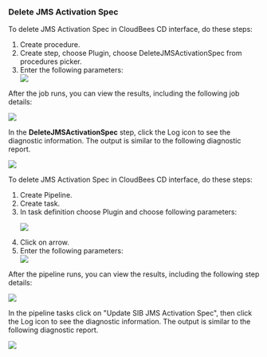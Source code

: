 <h3>Delete JMS Activation Spec</h3>
                <p>To delete JMS Activation Spec in CloudBees CD interface, do these steps:</p>
                <ol>
                    <li>Create procedure.</li>
                    <li>Create step, choose Plugin, choose DeleteJMSActivationSpec from procedures
                    picker.</li>
                    <li>Enter the following parameters: </li>
                    <img src="../../plugins/EC-WebSphere/images/DeleteJMSActivationSpec/ProcedureConfig.png" />
                </ol>
                <p>After the job runs, you can view the results, including the following
                job details:</p>
                <img src="../../plugins/EC-WebSphere/images/DeleteJMSActivationSpec/ProcedureResult.png" />
                <p>In the <b>DeleteJMSActivationSpec</b> step, click the Log icon to see the
                diagnostic information. The output is similar to the following
                diagnostic report.</p>
                <img src="../../plugins/EC-WebSphere/images/DeleteJMSActivationSpec/ProcedureLog.png" />
                <p>To delete JMS Activation Spec in CloudBees CD interface, do these steps:</p>
                <ol>
                    <li>Create Pipeline.</li>
                    <li>Create task.</li>
                    <li>In task definition choose Plugin and choose following parameters:
                    <p><img src="../../plugins/EC-WebSphere/images/DeleteJMSActivationSpec/PipelinePicker.png" /></p>
                    </li>
                    <li>Click on arrow.</li>
                    <li>Enter the following parameters: </li>
                    <img src="../../plugins/EC-WebSphere/images/DeleteJMSActivationSpec/PipelineConfig.png" />
                </ol>
                <p>After the pipeline runs, you can view the results, including the
                following step details:</p>
                <img src="../../plugins/EC-WebSphere/images/DeleteJMSActivationSpec/PipelineResult.png" />
                <p>In the pipeline tasks click on "Update SIB JMS Activation Spec", then click the Log icon to see the
                diagnostic information. The output is similar to the following
                diagnostic report.</p>
                <img src="../../plugins/EC-WebSphere/images/DeleteJMSActivationSpec/PipelineLog.png" />